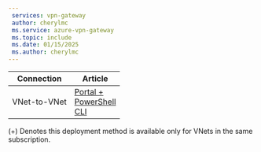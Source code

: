 ```yaml
---
 services: vpn-gateway
 author: cherylmc
 ms.service: azure-vpn-gateway
 ms.topic: include
 ms.date: 01/15/2025
 ms.author: cherylmc
---
```


|Connection | Article|
| --- | --- |
|VNet-to-VNet|[Portal +](../articles/vpn-gateway/vpn-gateway-howto-vnet-vnet-resource-manager-portal.md)<br>[PowerShell](../articles/vpn-gateway/vpn-gateway-vnet-vnet-rm-ps.md)<br>[CLI](../articles/vpn-gateway/vpn-gateway-howto-vnet-vnet-cli.md)|

(+) Denotes this deployment method is available only for VNets in the same subscription.
